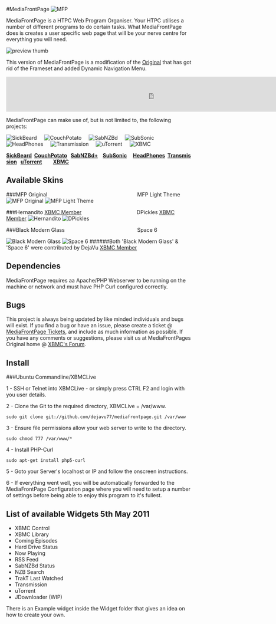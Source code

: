 #MediaFrontPage ![MFP](https://github.com/DejaVu77/mediafrontpage/raw/master/media/nav/mfp.png)

MediaFrontPage is a HTPC Web Program Organiser.
Your HTPC utilises a number of different programs to do certain tasks. What MediaFrontPage does is creates a user specific web page that will be your nerve centre for everything you will need.

![preview thumb](https://github.com/DejaVu77/mediafrontpage/raw/master/media/Readme.md/full_screenshot.jpg)

This version of MediaFrontPage is a modification of the [Original](http://www.github.com/mediafrontpage/mediafrontpage) that has got rid of the Frameset and added Dynamic Navigation Menu. 

<embed src="http://www.youtube.com/v/SsaebIwAn64?&amp;hl=en_GB&amp;rel=0&loop=1&autoplay=1&autohide=1&showinfo=0" type="application/x-shockwave-flash" width="800" height="95" allowfullscreen="false"></embed></object>

MediaFrontPage can make use of, but is not limited to, the following projects:

![SickBeard](https://github.com/DejaVu77/mediafrontpage/raw/master/media/nav/SickBeard.png)&nbsp;&nbsp;&nbsp;&nbsp;&nbsp;![CouchPotato](https://github.com/DejaVu77/mediafrontpage/raw/master/media/nav/CouchPotato.png)&nbsp;&nbsp;&nbsp;&nbsp;&nbsp;![SabNZBd](https://github.com/DejaVu77/mediafrontpage/raw/master/media/nav/SabNZBd.png)&nbsp;&nbsp;&nbsp;&nbsp;&nbsp;![SubSonic](https://github.com/DejaVu77/mediafrontpage/raw/master/media/nav/SubSonic.png)&nbsp;&nbsp;&nbsp;&nbsp;&nbsp;![HeadPhones](https://github.com/DejaVu77/mediafrontpage/raw/master/media/nav/HeadPhones.png)&nbsp;&nbsp;&nbsp;&nbsp;&nbsp;![Transmission](https://github.com/DejaVu77/mediafrontpage/raw/master/media/nav/Transmission.png)&nbsp;&nbsp;&nbsp;&nbsp;&nbsp;![uTorrent](https://github.com/DejaVu77/mediafrontpage/raw/master/media/nav/uTorrent.png)&nbsp;&nbsp;&nbsp;&nbsp;&nbsp;![XBMC](https://github.com/DejaVu77/mediafrontpage/raw/master/media/nav/XBMC.png)

**[SickBeard](http://sickbeard.com/)&nbsp;&nbsp;[CouchPotato](http://couchpotatoapp.com/)&nbsp;&nbsp;&nbsp;[SabNZBd+](http://sabnzbd.org)&nbsp;&nbsp;&nbsp;&nbsp;[SubSonic](http://www.subsonic.org/pages/index.jsp)&nbsp;&nbsp;&nbsp;&nbsp;&nbsp;[HeadPhones](https://github.com/rembo10/headphones)&nbsp;&nbsp;[Transmission](http://www.transmissionbt.com/)&nbsp;&nbsp;&nbsp;[uTorrent](http://www.utorrent.com/)&nbsp;&nbsp;&nbsp;&nbsp;&nbsp;&nbsp;&nbsp;&nbsp;&nbsp;[XBMC](http://xbmc.org/)**

## Available Skins

###MFP Original&nbsp;&nbsp;&nbsp;&nbsp;&nbsp;&nbsp;&nbsp;&nbsp;&nbsp;&nbsp;&nbsp;&nbsp;&nbsp;&nbsp;&nbsp;&nbsp;&nbsp;&nbsp;&nbsp;&nbsp;&nbsp;&nbsp;&nbsp;&nbsp;&nbsp;&nbsp;&nbsp;&nbsp;&nbsp;&nbsp;&nbsp;&nbsp;&nbsp;&nbsp;&nbsp;&nbsp;&nbsp;&nbsp;&nbsp;&nbsp;&nbsp;&nbsp;&nbsp;&nbsp;&nbsp;&nbsp;&nbsp;&nbsp;&nbsp;&nbsp;&nbsp;&nbsp;&nbsp;&nbsp;&nbsp;&nbsp;&nbsp;&nbsp;&nbsp;&nbsp;&nbsp;&nbsp;MFP Light Theme
![MFP Original](https://github.com/DejaVu77/mediafrontpage/raw/master/media/Readme.md/sample_original.jpg) ![MFP Light Theme](https://github.com/DejaVu77/mediafrontpage/raw/master/media/Readme.md/sample_lighttheme.jpg)

###Hernandito [XBMC Member](http://forum.xbmc.org/member.php?u=86731)&nbsp;&nbsp;&nbsp;&nbsp;&nbsp;&nbsp;&nbsp;&nbsp;&nbsp;&nbsp;&nbsp;&nbsp;&nbsp;&nbsp;&nbsp;&nbsp;&nbsp;&nbsp;&nbsp;&nbsp;&nbsp;&nbsp;&nbsp;&nbsp;&nbsp;&nbsp;&nbsp;&nbsp;&nbsp;&nbsp;&nbsp;&nbsp;&nbsp;&nbsp;&nbsp;&nbsp;&nbsp;&nbsp;DPickles [XBMC Member](http://forum.xbmc.org/member.php?u=80823)
![Hernandito](https://github.com/DejaVu77/mediafrontpage/raw/master/media/Readme.md/sample_hernandito.jpg)
![DPickles](https://github.com/DejaVu77/mediafrontpage/raw/master/media/Readme.md/sample_dpickles.jpg)

###Black Modern Glass&nbsp;&nbsp;&nbsp;&nbsp;&nbsp;&nbsp;&nbsp;&nbsp;&nbsp;&nbsp;&nbsp;&nbsp;&nbsp;&nbsp;&nbsp;&nbsp;&nbsp;&nbsp;&nbsp;&nbsp;&nbsp;&nbsp;&nbsp;&nbsp;&nbsp;&nbsp;&nbsp;&nbsp;&nbsp;&nbsp;&nbsp;&nbsp;&nbsp;&nbsp;&nbsp;&nbsp;&nbsp;&nbsp;&nbsp;&nbsp;&nbsp;&nbsp;&nbsp;&nbsp;&nbsp;&nbsp;&nbsp;&nbsp;&nbsp;&nbsp;Space 6

![Black Modern Glass](https://github.com/DejaVu77/mediafrontpage/raw/master/media/Readme.md/sample_black_modern_glass.jpg)
![Space 6](https://github.com/DejaVu77/mediafrontpage/raw/master/media/Readme.md/sample_space6.jpg)
######Both 'Black Modern Glass' & 'Space 6' were contributed by DejaVu [XBMC Member](http://forum.xbmc.org/member.php?u=68433)

## Dependencies

MediaFrontPage requires aa Apache/PHP Webserver to be running on the machine or network and must have PHP Curl configured correctly.


## Bugs

This project is always being updated by like minded individuals and bugs will exist. If you find a bug or have an issue, please create a ticket @ [MediaFrontPage Tickets](http://mediafrontpage.lighthouseapp.com/tickets), and include as much information as possible. If you have any comments or suggestions, please visit us at MediaFrontPages Original home @ [XBMC's Forum](http://forum.xbmc.org/showthread.php?t=83304).

## Install
###Ubuntu Commandline/XBMCLive

1 - SSH or Telnet into XBMCLive - or simply press CTRL F2 and login with you user details.

2 - Clone the Git to the required directory, XBMCLive = /var/www.

`sudo git clone git://github.com/dejavu77/mediafrontpage.git /var/www`

3 - Ensure file permissions allow your web server to write to the directory.

`sudo chmod 777 /var/www/*`

4 - Install PHP-Curl

`sudo apt-get install php5-curl`

5 - Goto your Server's localhost or IP and follow the onscreen instructions.


6 - If everything went well, you will be automatically forwarded to the MediaFrontPage Configuration page where you will need to setup a number of settings before being able to enjoy this program to it's fullest. 

## List of available Widgets 5th May 2011

* XBMC Control
* XBMC Library
* Coming Episodes
* Hard Drive Status
* Now Playing
* RSS Feed
* SabNZBd Status
* NZB Search
* TrakT Last Watched
* Transmission
* uTorrent
* JDownloader (WIP)

There is an Example widget inside the Widget folder that gives an idea on how to create your own.